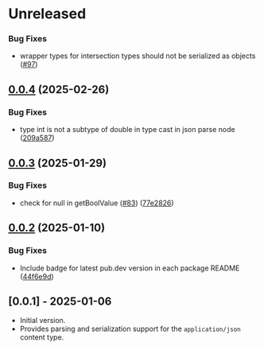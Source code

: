# Unreleased

### Bug Fixes

* wrapper types for intersection types should not be serialized as objects ([#97](https://github.com/microsoft/kiota-dart/pull/97))

## [0.0.4](https://github.com/microsoft/kiota-dart/compare/microsoft_kiota_serialization_json-v0.0.3...microsoft_kiota_serialization_json-v0.0.4) (2025-02-26)


### Bug Fixes

* type int is not a subtype of double in type cast in json parse node ([209a587](https://github.com/microsoft/kiota-dart/commit/209a587222f166ef2e82d2a777e85b5329173f74))

## [0.0.3](https://github.com/microsoft/kiota-dart/compare/microsoft_kiota_serialization_json-v0.0.2...microsoft_kiota_serialization_json-v0.0.3) (2025-01-29)


### Bug Fixes

* check for null in getBoolValue ([#83](https://github.com/microsoft/kiota-dart/issues/83)) ([77e2826](https://github.com/microsoft/kiota-dart/commit/77e282639802bd427d0b3a28c31a29dd69f3c1f6))

## [0.0.2](https://github.com/microsoft/kiota-dart/compare/microsoft_kiota_serialization_json-v0.0.1...microsoft_kiota_serialization_json-v0.0.2) (2025-01-10)


### Bug Fixes

* Include badge for latest pub.dev version in each package README ([44f6e9d](https://github.com/microsoft/kiota-dart/commit/44f6e9ddd486b70ca8e18a1a41df85d641f9561c))

## [0.0.1] - 2025-01-06

- Initial version.
- Provides parsing and serialization support for the `application/json` content type.
